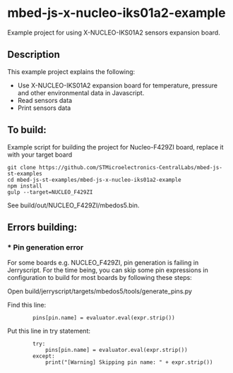 # mbed-js-x-nucleo-iks01a2-example
Example project for using X-NUCLEO-IKS01A2 sensors expansion board.

## Description
This example project explains the following:
* Use X-NUCLEO-IKS01A2 expansion board for temperature, pressure and other environmental data in Javascript.
* Read sensors data
* Print sensors data

## To build:
Example script for building the project for Nucleo-F429ZI board, replace it with your target board
```
git clone https://github.com/STMicroelectronics-CentralLabs/mbed-js-st-examples
cd mbed-js-st-examples/mbed-js-x-nucleo-iks01a2-example
npm install
gulp --target=NUCLEO_F429ZI
```
See build/out/NUCLEO_F429ZI/mbedos5.bin.

## Errors building:
### * Pin generation error
For some boards e.g. NUCLEO_F429ZI, pin generation is failing in Jerryscript. For the time being, you can skip some pin expressions in configuration to build for most boards by following these steps:

Open build/jerryscript/targets/mbedos5/tools/generate_pins.py

Find this line:
```
        pins[pin.name] = evaluator.eval(expr.strip())
```
Put this line in try statement:
```
        try:
            pins[pin.name] = evaluator.eval(expr.strip())
        except:
            print("[Warning] Skipping pin name: " + expr.strip())
```

